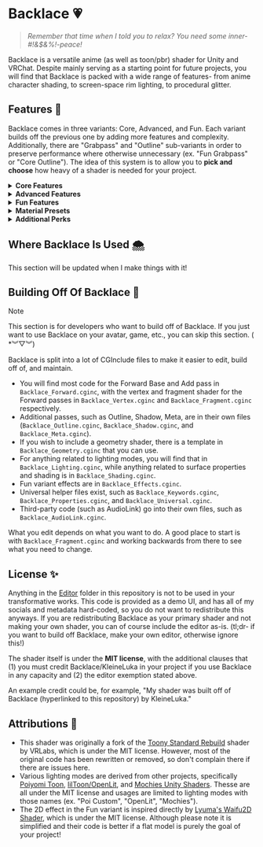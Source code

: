 # Backlace 💗

> *Remember that time when I told you to relax? You need some inner-#!&$&%!-peace!*

Backlace is a versatile anime (as well as toon/pbr) shader for Unity and VRChat. Despite mainly serving as a starting point for future projects, you will find that Backlace is packed with a wide range of features- from anime character shading, to screen-space rim lighting, to procedural glitter.

## Features 🌈
Backlace comes in three variants: Core, Advanced, and Fun. Each variant builds off the previous one by adding more features and complexity. Additionally, there are "Grabpass" and "Outline" sub-variants in order to preserve performance where otherwise unnecessary (ex. "Fun Grabpass" or "Core Outline"). The idea of this system is to allow you to **pick and choose** how heavy of a shader is needed for your project.

<details>
  <summary><b>Core Features</b></summary>

- Basic Texture Features (Albedo, Normal, etc.)
- Multiple Lighting Models (Backlace, PoiCustom, OpenLit, Standard, Mochie)
- Various Specular Modes (PBR, Anisotropic, Toon, Hair, Cloth)
- Various Diffuse Modes (PBR, Ramp Toon, Anime Toon)
- Light Direction Modes (Backlace, Forced, View Direction)
- Vertex Manipulation
- UV Manipulation
- UV Effects (Triplanar, Screenspace, Flipbook, Flowmap)
- Emission
- Light Limiting
- Rim Lighting
- Clearcoat
- Matcap
- Decal (2 Slots)
- Texture Post-Processing
- Outline
</details>

<details>
  <summary><b>Advanced Features</b></summary>

- Cubemap Reflection
- Parallax Mapping (Fasty and Fancy)
- Subsurface Scattering
- Detail Mapping
- Dissolve Effect
- Pathing
- Depth Rim Lighting
- Shadow Map
- AudioLink Support (not yet implemented)
</details>

<details>
  <summary><b>Fun Features</b></summary>

- Glitter
- Distance Fading
- Iridescence
- Shadow Textures
- Flatten Model (2D Effect)
- World Aligned Textures
- VRChat Mirror Detection
- Touch Interactions
- Refraction
- Vertex Distortion
- Fake Screen Space Reflections
</details>

<details>
  <summary><b>Material Presets</b></summary>

Some preset values for the shader are also provided to help give you a starting point for various (typically more complex) materials. Some require specific variants to work.
- Fabric (Any Variant)
- Wet (Fun Variant)
- Slime (Fun Variant)
- Crystal (Fun Variant)
</details>

<details>
  <summary><b>Additional Perks</b></summary>

- Custom Editor
- Lightweight and Keyword Optimised
- VR Optimised
- [SPS](https://vrcfury.com/sps/) (by VRCFury) Compatible
</details>

## Where Backlace Is Used 🌨️
This section will be updated when I make things with it!

## Building Off Of Backlace 🫧

> [!NOTE] 
> This section is for developers who want to build off of Backlace. If you just want to use Backlace on your avatar, game, etc., you can skip this section. ( \*︾▽︾)

Backlace is split into a lot of CGInclude files to make it easier to edit, build off of, and maintain.
- You will find most code for the Forward Base and Add pass in `Backlace_Forward.cginc`, with the vertex and fragment shader for the Forward passes in `Backlace_Vertex.cginc` and `Backlace_Fragment.cginc` respectively.
- Additional passes, such as Outline, Shadow, Meta, are in their own files (`Backlace_Outline.cginc`, `Backlace_Shadow.cginc`, and `Backlace_Meta.cginc`).
- If you wish to include a geometry shader, there is a template in `Backlace_Geometry.cginc` that you can use.
- For anything related to lighting modes, you will find that in `Backlace_Lighting.cginc`, while anything related to surface properties and shading is in `Backlace_Shading.cginc`.
- Fun variant effects are in `Backlace_Effects.cginc`.
- Universal helper files exist, such as `Backlace_Keywords.cginc`, `Backlace_Properties.cginc`, and `Backlace_Universal.cginc`.
- Third-party code (such as AudioLink) go into their own files, such as `Backlace_AudioLink.cginc`.

What you edit depends on what you want to do. A good place to start is with `Backlace_Fragment.cginc` and working backwards from there to see what you need to change.

## License ✨
Anything in the [Editor](https://github.com/kleineluka/backlace/tree/main/Resources/Luka_Backlace/Editor) folder in this repository is not to be used in your transformative works. This code is provided as a demo UI, and has all of my socials and metadata hard-coded, so you do not want to redistribute this anyways. If you are redistributing Backlace as your primary shader and not making your own shader, you can of course include the editor as-is. (tl;dr- if you want to build off Backlace, make your own editor, otherwise ignore this!)

The shader itself is under the **MIT license**, with the additional clauses that (1) you must credit Backlace/KleineLuka in your project if you use Backlace in any capacity and (2) the editor exemption stated above. 

An example credit could be, for example, "My shader was built off of Backlace (hyperlinked to this repository) by KleineLuka."

## Attributions 🎨
- This shader was originally a fork of the [Toony Standard Rebuild](https://github.com/VRLabs/Toony-Standard-Rebuil) shader by VRLabs, which is under the MIT license. However, most of the original code has been rewritten or removed, so don't complain there if there are issues here.
- Various lighting modes are derived from other projects, specifically [Poiyomi Toon](https://github.com/poiyomi/PoiyomiToonShader), [lilToon/OpenLit](https://github.com/lilxyzw/lilToon), and [Mochies Unity Shaders](https://github.com/MochiesCode/Mochies-Unity-Shaders/). Thesse are all under the MIT license and usages are limited to lighting modes with those names (ex. \"Poi Custom\", \"OpenLit\", \"Mochies\").
- The 2D effect in the Fun variant is inspired directly by [Lyuma's Waifu2D Shader](https://github.com/lyuma/LyumaShader), which is under the MIT license. Although  please note it is simplified and their code is better if a flat model is purely the goal of your project!